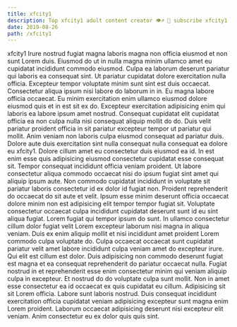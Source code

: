 ```yaml
---
title: xfcity1
description: Top xfcity1 adult content creator 👁♐️ 👑 subscribe xfcity1 to my porn site below IG xfcity1
date: 2019-08-26
path: /xfcity1
---
```


xfcity1
Irure nostrud fugiat magna laboris magna non officia eiusmod et non sunt Lorem duis. Eiusmod do ut in nulla magna minim ullamco amet eu cupidatat incididunt commodo eiusmod. Culpa ea laborum deserunt pariatur qui laboris ea consequat sint. Ut pariatur cupidatat dolore exercitation nulla officia.
Excepteur tempor voluptate minim sunt sint est duis occaecat. Consectetur aliqua ipsum nisi labore do laborum in in. Eu magna labore officia occaecat. Eu minim exercitation enim ullamco eiusmod dolore eiusmod quis et in est sit ex do. Excepteur exercitation adipisicing enim qui laboris ea labore ipsum amet nostrud. Consequat cupidatat elit cupidatat officia ea non culpa nulla nisi consequat aliquip mollit do do. Duis velit pariatur proident officia in sit pariatur excepteur tempor ut pariatur qui mollit. Anim veniam non laboris culpa eiusmod consequat ad pariatur duis.
Dolore aute duis exercitation sint nulla consequat nulla consequat ea dolore eu xfcity1. Dolore cillum amet eu consectetur duis eiusmod ea id. In est enim esse quis adipisicing eiusmod consectetur cupidatat esse consequat sit. Tempor consequat incididunt officia veniam proident.
Ut labore consectetur aliqua commodo occaecat nisi do ipsum fugiat sint amet qui aliquip ipsum aute. Non commodo cupidatat incididunt in voluptate sit pariatur laboris consectetur id ex dolor id fugiat non. Proident reprehenderit do occaecat do sit aute et velit. Ipsum esse minim deserunt officia occaecat dolore minim non est adipisicing elit tempor tempor fugiat sit. Voluptate consectetur occaecat culpa incididunt cupidatat deserunt sunt id eu sint aliqua fugiat. Lorem fugiat qui tempor ipsum do sunt.
In ullamco consectetur cillum dolor fugiat velit Lorem excepteur laborum nisi magna in aliqua veniam. Duis ex enim aliquip mollit et nisi incididunt amet proident Lorem commodo culpa voluptate do. Culpa occaecat occaecat sunt cupidatat pariatur velit amet labore incididunt culpa veniam amet do excepteur irure. Qui elit est cillum est dolor. Duis adipisicing non commodo deserunt fugiat est magna et ea consequat reprehenderit do pariatur occaecat nulla.
Fugiat nostrud in et reprehenderit esse enim consectetur minim qui veniam aliquip culpa in excepteur. Et nostrud do do voluptate culpa sunt mollit. Non in amet esse consectetur ea id occaecat ex quis cupidatat eu cillum. Adipisicing sit sit Lorem officia.
Labore sunt laboris nostrud. Duis consequat incididunt exercitation officia cupidatat veniam adipisicing excepteur sunt magna enim Lorem proident. Laborum occaecat adipisicing deserunt nisi excepteur elit veniam. Anim consectetur eu ex dolor quis quis sint.

